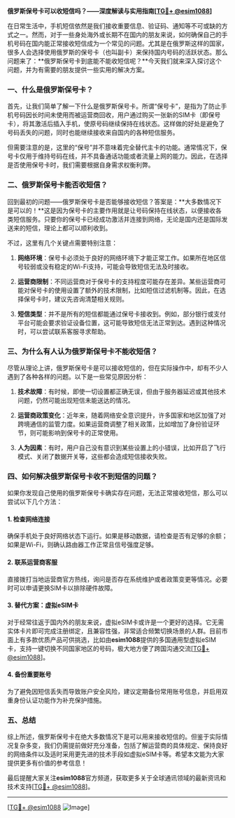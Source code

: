 **俄罗斯保号卡可以收短信吗？——深度解读与实用指南[[TG💪+ @esim1088](https://t.me/s/esim1088)]**

在日常生活中，手机短信依然是我们接收重要信息、验证码、通知等不可或缺的方式之一。然而，对于一些身处海外或长期不在国内的朋友来说，如何确保自己的手机号码在国内能正常接收短信成为一个常见的问题。尤其是在俄罗斯这样的国家，很多人会选择使用俄罗斯的保号卡（也叫副卡）来保持国内号码的活跃状态。那么问题来了：**俄罗斯保号卡到底能不能收短信呢？**今天我们就来深入探讨这个问题，并为有需要的朋友提供一些实用的解决方案。

### 一、什么是俄罗斯保号卡？

首先，让我们简单了解一下什么是俄罗斯保号卡。所谓“保号卡”，是指为了防止手机号码因长时间未使用而被运营商回收，用户通过购买一张新的SIM卡（即保号卡），将其激活后插入手机，使原号码继续保持在线状态。这样做的好处是避免了号码丢失的问题，同时也能继续接收来自国内的各种短信服务。

但需要注意的是，这里的“保号”并不意味着完全替代主卡的功能。通常情况下，保号卡仅用于维持号码在线，并不具备通话功能或者流量上网的能力。因此，在选择是否使用保号卡时，我们需要根据自身需求权衡利弊。

### 二、俄罗斯保号卡能否收短信？

回到最初的问题——俄罗斯保号卡是否能够接收短信？答案是：**大多数情况下是可以的！**这是因为保号卡的主要作用就是让号码保持在线状态，以便接收各类短信服务。只要你的保号卡已经成功激活并连接到网络，无论是国内还是国际发送来的短信，理论上都可以顺利收到。

不过，这里有几个关键点需要特别注意：

1. **网络环境**：保号卡必须处于良好的网络环境下才能正常工作。如果所在地区信号较弱或没有稳定的Wi-Fi支持，可能会导致短信无法及时接收。
   
2. **运营商限制**：不同运营商对于保号卡的支持程度可能存在差异。某些运营商可能对保号卡的使用设置了额外的技术限制，比如短信过滤机制等。因此，在选择保号卡时，建议先咨询清楚相关规则。

3. **短信类型**：并不是所有的短信都能通过保号卡接收到。例如，部分银行或支付平台可能会要求验证设备位置，这可能导致短信无法正常到达。遇到这种情况时，可以尝试联系客服寻求帮助。

### 三、为什么有人认为俄罗斯保号卡不能收短信？

尽管从理论上讲，俄罗斯保号卡是可以接收短信的，但在实际操作中，却有不少人遇到了各种各样的问题。以下是一些常见原因分析：

1. **技术故障**：有时候，即使一切设置都正确无误，但由于服务器延迟或其他技术问题，仍然可能出现短信未能送达的情况。

2. **运营商政策变化**：近年来，随着网络安全意识提升，许多国家和地区加强了对跨境通信的监管力度。如果运营商调整了相关政策，比如增加了身份验证环节，则可能影响到保号卡的正常使用。

3. **人为因素**：有时，用户自己没有意识到某些设置上的小错误，比如开启了飞行模式、关闭了数据开关等，这些都会造成短信接收失败。

### 四、如何解决俄罗斯保号卡收不到短信的问题？

如果你发现自己使用的俄罗斯保号卡确实存在问题，无法正常接收短信，那么可以尝试以下几个方法：

#### 1. 检查网络连接
确保手机处于良好网络状态下运行。如果是移动数据，请检查是否有足够的余额；如果是Wi-Fi，则确认路由器工作正常且信号强度足够。

#### 2. 联系运营商客服
直接拨打当地运营商官方热线，询问是否存在系统维护或者政策变更等情况。必要时可以申请更换SIM卡以排除硬件故障。

#### 3. 替代方案：虚拟eSIM卡
对于经常往返于国内外的朋友来说，虚拟eSIM卡或许是一个更好的选择。它无需实体卡片即可完成注册绑定，且兼容性强，非常适合频繁切换场景的人群。目前市面上有多款优质产品可供挑选，比如由**esim1088**提供的多国通用型虚拟eSIM卡，支持一键切换不同国家地区的号码，极大地方便了跨国沟通交流[[TG💪+ @esim1088](https://t.me/s/esim1088)]。

#### 4. 备份重要账号
为了避免因短信丢失而导致账户安全风险，建议定期备份常用账号信息，并启用双重身份认证功能作为补充保护措施。

### 五、总结

综上所述，俄罗斯保号卡在绝大多数情况下是可以用来接收短信的。但鉴于实际情况复杂多变，我们仍需提前做好充分准备，包括了解运营商的具体规定、保持良好的网络条件以及适时采用更先进的技术手段如虚拟eSIM卡等。希望本文能为大家提供更多有价值的参考信息！

最后提醒大家关注**esim1088**官方频道，获取更多关于全球通讯领域的最新资讯和技术支持[[TG💪+ @esim1088](https://t.me/s/esim1088)]。

---

[[TG💪+ @esim1088](https://t.me/s/esim1088) ![Image](https://i.postimg.cc/4NQfJmqS/Snipaste-2025-05-13-00-14-12.png)]